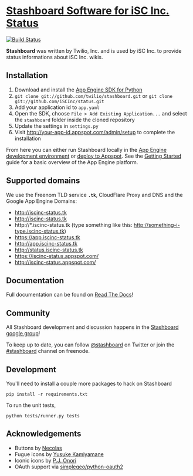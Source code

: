 # [Stashboard Software for iSC Inc. Status](https://iscinc-status.appspot.com)

[![Build Status](https://secure.travis-ci.org/iSCInc/status.png?branch=master)](https://travis-ci.org/iSCInc/status)

**Stashboard** was written by Twilio, Inc. and is used by iSC Inc. to provide status informations about iSC Inc. wikis.

## Installation

1. Download and install the [App Engine SDK for Python][appengine]
2. `git clone git://github.com/twilio/stashboard.git` or `git clone git://github.com/iSCInc/status.git`
3. Add your application id to `app.yaml`
4. Open the SDK, choose `File > Add Existing Application...` and select the `stashboard` folder inside the cloned repository
5. Update the settings in `settings.py`
6. Visit http://your-app-id.appspot.com/admin/setup to complete the installation

From here you can either run Stashboard locally in the [App Engine development environment][local] or [deploy to Appspot][deploy].
See the [Getting Started](http://code.google.com/appengine/docs/python/gettingstarted) guide for a basic overview of the App Engine platform.

[local]: http://code.google.com/appengine/docs/python/gettingstarted/devenvironment.html
[deploy]: http://code.google.com/appengine/docs/python/gettingstarted/uploading.html
[appengine]: http://code.google.com/appengine/downloads.html#Google_App_Engine_SDK_for_Python

## Supported domains

We use the Freenom TLD service **`.tk`**, CloudFlare Proxy and DNS and the Google App Engine Domains:
 - http://iscinc-status.tk
 - http://iscinc-status.tk
 - http://*.iscinc-status.tk (type something like this: http://something-i-type.iscinc-status.tk)
 - https://app.iscinc-status.tk
 - http://app.iscinc-status.tk
 - http://status.iscinc-status.tk
 - https://iscinc-status.appspot.com/
 - http://iscinc-status.appspot.com/

## Documentation

Full documentation can be found on [Read The Docs](http://readthedocs.org/docs/stashboard/en/latest)!

## Community

All Stashboard development and discussion happens in the [Stashboard google group](https://groups.google.com/forum/#!forum/stashboard)!

To keep up to date, you can follow [@stashboard](http://twitter.com/stashboard) on Twitter or join the [#stashboard](irc://irc.freenode.net/stashboard) channel on freenode.

## Development

You'll need to install a couple more packages to hack on Stashboard
  
    pip install -r requirements.txt

To run the unit tests, 

    python tests/runner.py tests

## Acknowledgements
* Buttons by [Necolas](https://github.com/necolas/css3-github-buttons)
* Fugue icons by [Yusuke Kamiyamane](http://p.yusukekamiyamane.com/)
* Iconic icons by [P.J. Onori](http://somerandomdude.com/projects/iconic/)
* OAuth support via [simplegeo/python-oauth2](https://github.com/simplegeo/python-oauth2)
